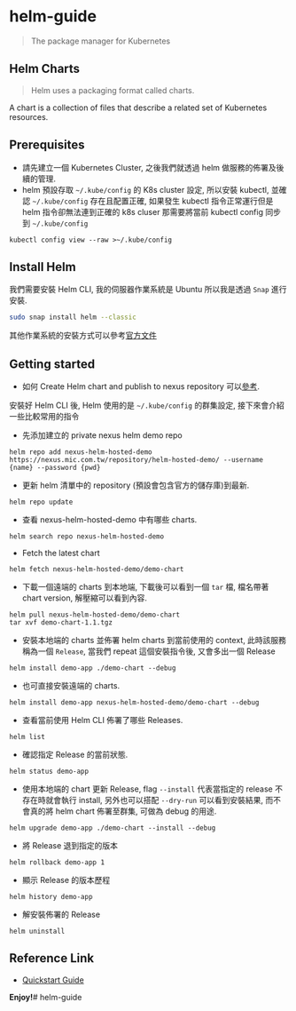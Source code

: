 # helm-guide

> The package manager for Kubernetes

## Helm Charts

> Helm uses a packaging format called charts.

A chart is a collection of files that describe a related set of Kubernetes resources.

## Prerequisites

* 請先建立一個 Kubernetes Cluster, 之後我們就透過 helm 做服務的佈署及後續的管理.
* helm 預設存取 `~/.kube/config` 的 K8s cluster 設定, 所以安裝 kubectl, 並確認 `~/.kube/config` 存在且配置正確, 如果發生 kubectl 指令正常運行但是 helm 指令卻無法連到正確的 k8s cluser 那需要將當前 kubectl config 同步到 `~/.kube/config`

```
kubectl config view --raw >~/.kube/config
```

## Install Helm

我們需要安裝 Helm CLI, 我的伺服器作業系統是 Ubuntu 所以我是透過 `Snap` 進行安裝.

```bash
sudo snap install helm --classic
```

其他作業系統的安裝方式可以參考[官方文件](https://helm.sh/docs/intro/install/)

## Getting started

* 如何 Create Helm chart and publish to nexus repository 可以[參考](https://github.com/ShungYang/helm-guide/blob/master/README-chart.md).

安裝好 Helm CLI 後, Helm 使用的是 `~/.kube/config` 的群集設定, 接下來會介紹一些比較常用的指令

* 先添加建立的 private nexus helm demo repo

```
helm repo add nexus-helm-hosted-demo https://nexus.mic.com.tw/repository/helm-hosted-demo/ --username {name} --password {pwd}
```

* 更新 helm 清單中的 repository (預設會包含官方的儲存庫)到最新.

```
helm repo update
```

* 查看 nexus-helm-hosted-demo 中有哪些 charts.

```
helm search repo nexus-helm-hosted-demo
```

* Fetch the latest chart

```
helm fetch nexus-helm-hosted-demo/demo-chart
```

* 下載一個遠端的 charts 到本地端, 下載後可以看到一個 `tar` 檔, 檔名帶著 chart version, 解壓縮可以看到內容.

```
helm pull nexus-helm-hosted-demo/demo-chart
tar xvf demo-chart-1.1.tgz
```

* 安裝本地端的 charts 並佈署 helm charts 到當前使用的 context, 此時該服務稱為一個 `Release`, 當我們 repeat 這個安裝指令後, 又會多出一個 Release

```
helm install demo-app ./demo-chart --debug
```

* 也可直接安裝遠端的 charts.

```
helm install demo-app nexus-helm-hosted-demo/demo-chart --debug
```

* 查看當前使用 Helm CLI 佈署了哪些 Releases.

```
helm list
```

* 確認指定 Release 的當前狀態.

```
helm status demo-app
```

* 使用本地端的 chart 更新 Release, flag `--install` 代表當指定的 release 不存在時就會執行 install, 另外也可以搭配 `--dry-run` 可以看到安裝結果, 而不會真的將 helm chart 佈署至群集, 可做為 debug 的用途.

```
helm upgrade demo-app ./demo-chart --install --debug
```

* 將 Release 退到指定的版本

```
helm rollback demo-app 1
```

* 顯示 Release 的版本歷程

```
helm history demo-app
```

* 解安裝佈署的 Release

```
helm uninstall
```

## Reference Link

* [Quickstart Guide](https://helm.sh/docs/intro/quickstart/)

__Enjoy!__# helm-guide

